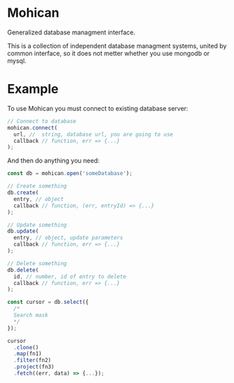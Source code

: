 # Mohican
Generalized database managment interface.

This is a collection of independent database managment systems, united by common interface, so it does not metter whether you use mongodb or mysql.

# Example
To use Mohican you must connect to existing database server:
```javascript
// Connect to database
mohican.connect(
  url, //  string, database url, you are going to use
  callback // function, err => {...}
);
```

And then do anything you need:
```javascript
const db = mohican.open('someDatabase');

// Create something
db.create(
  entry, // object
  callback // function, (err, entryId) => {...}
);

// Update something
db.update(
  entry, // object, update parameters
  callback // function, err => {...}
);

// Delete something
db.delete(
  id, // number, id of entry to delete
  callback // function, err => {...}
);

const cursor = db.select({
  /*
  Search mask
  */
});

cursor
  .clone()
  .map(fn1)
  .filter(fn2)
  .project(fn3)
  .fetch((err, data) => {...});
```
